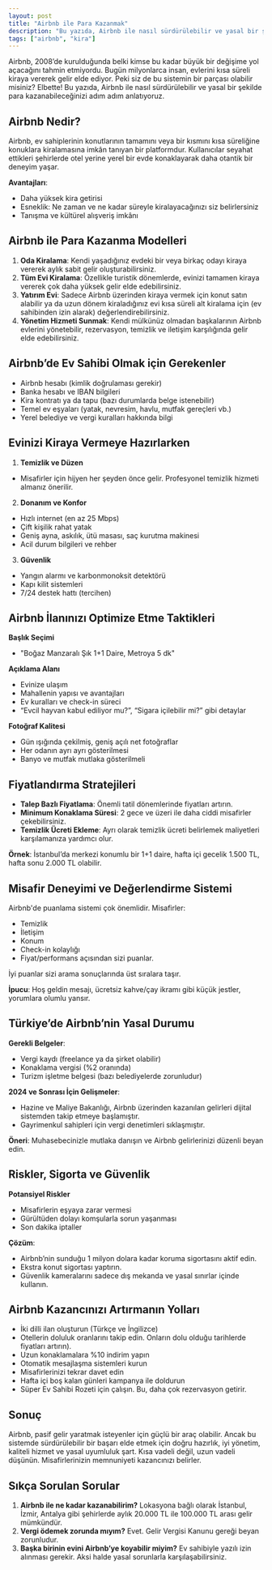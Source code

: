 ```yaml
---
layout: post
title: "Airbnb ile Para Kazanmak"
description: "Bu yazıda, Airbnb ile nasıl sürdürülebilir ve yasal bir şekilde para kazanabileceğinizi adım adım anlatıyoruz."
tags: ["airbnb", "kira"]
---
```


Airbnb, 2008’de kurulduğunda belki kimse bu kadar büyük bir değişime yol açacağını tahmin etmiyordu. Bugün milyonlarca insan, evlerini kısa süreli kiraya vererek gelir elde ediyor. Peki siz de bu sistemin bir parçası olabilir misiniz? Elbette! Bu yazıda, Airbnb ile nasıl sürdürülebilir ve yasal bir şekilde para kazanabileceğinizi adım adım anlatıyoruz.

## Airbnb Nedir?

Airbnb, ev sahiplerinin konutlarının tamamını veya bir kısmını kısa süreliğine konuklara kiralamasına imkân tanıyan bir platformdur. Kullanıcılar seyahat ettikleri şehirlerde otel yerine yerel bir evde konaklayarak daha otantik bir deneyim yaşar.

**Avantajları**:

- Daha yüksek kira getirisi
- Esneklik: Ne zaman ve ne kadar süreyle kiralayacağınızı siz belirlersiniz
- Tanışma ve kültürel alışveriş imkânı

## Airbnb ile Para Kazanma Modelleri

1. **Oda Kiralama**: Kendi yaşadığınız evdeki bir veya birkaç odayı kiraya vererek aylık sabit gelir oluşturabilirsiniz.
2. **Tüm Evi Kiralama**: Özellikle turistik dönemlerde, evinizi tamamen kiraya vererek çok daha yüksek gelir elde edebilirsiniz.
3. **Yatırım Evi**: Sadece Airbnb üzerinden kiraya vermek için konut satın alabilir ya da uzun dönem kiraladığınız evi kısa süreli alt kiralama için (ev sahibinden izin alarak) değerlendirebilirsiniz.
4. **Yönetim Hizmeti Sunmak**: Kendi mülkünüz olmadan başkalarının Airbnb evlerini yönetebilir, rezervasyon, temizlik ve iletişim karşılığında gelir elde edebilirsiniz.

## Airbnb’de Ev Sahibi Olmak için Gerekenler

- Airbnb hesabı (kimlik doğrulaması gerekir)
- Banka hesabı ve IBAN bilgileri
- Kira kontratı ya da tapu (bazı durumlarda belge istenebilir)
- Temel ev eşyaları (yatak, nevresim, havlu, mutfak gereçleri vb.)
- Yerel belediye ve vergi kuralları hakkında bilgi

## Evinizi Kiraya Vermeye Hazırlarken

1. **Temizlik ve Düzen**
  - Misafirler için hijyen her şeyden önce gelir. Profesyonel temizlik hizmeti almanız önerilir.
2. **Donanım ve Konfor**
  - Hızlı internet (en az 25 Mbps)
  - Çift kişilik rahat yatak
  - Geniş ayna, askılık, ütü masası, saç kurutma makinesi
  - Acil durum bilgileri ve rehber
3. **Güvenlik**
  - Yangın alarmı ve karbonmonoksit detektörü
  - Kapı kilit sistemleri
  - 7/24 destek hattı (tercihen)

## Airbnb İlanınızı Optimize Etme Taktikleri

**Başlık Seçimi**

- "Boğaz Manzaralı Şık 1+1 Daire, Metroya 5 dk"

**Açıklama Alanı**

- Evinize ulaşım
- Mahallenin yapısı ve avantajları
- Ev kuralları ve check-in süreci
- “Evcil hayvan kabul ediliyor mu?”, “Sigara içilebilir mi?” gibi detaylar

**Fotoğraf Kalitesi**

- Gün ışığında çekilmiş, geniş açılı net fotoğraflar
- Her odanın ayrı ayrı gösterilmesi
- Banyo ve mutfak mutlaka gösterilmeli

## Fiyatlandırma Stratejileri

- **Talep Bazlı Fiyatlama**: Önemli tatil dönemlerinde fiyatları artırın.
- **Minimum Konaklama Süresi**: 2 gece ve üzeri ile daha ciddi misafirler çekebilirsiniz.
- **Temizlik Ücreti Ekleme**: Ayrı olarak temizlik ücreti belirlemek maliyetleri karşılamanıza yardımcı olur.

**Örnek**: İstanbul’da merkezi konumlu bir 1+1 daire, hafta içi gecelik 1.500 TL, hafta sonu 2.000 TL olabilir.

## Misafir Deneyimi ve Değerlendirme Sistemi

Airbnb'de puanlama sistemi çok önemlidir. Misafirler:

- Temizlik
- İletişim
- Konum
- Check-in kolaylığı
- Fiyat/performans açısından sizi puanlar.

İyi puanlar sizi arama sonuçlarında üst sıralara taşır.

**İpucu**: Hoş geldin mesajı, ücretsiz kahve/çay ikramı gibi küçük jestler, yorumlara olumlu yansır.

## Türkiye’de Airbnb’nin Yasal Durumu

**Gerekli Belgeler**:

- Vergi kaydı (freelance ya da şirket olabilir)
- Konaklama vergisi (%2 oranında)
- Turizm işletme belgesi (bazı belediyelerde zorunludur)

**2024 ve Sonrası İçin Gelişmeler**:

- Hazine ve Maliye Bakanlığı, Airbnb üzerinden kazanılan gelirleri dijital sistemden takip etmeye başlamıştır.
- Gayrimenkul sahipleri için vergi denetimleri sıklaşmıştır.

**Öneri**: Muhasebecinizle mutlaka danışın ve Airbnb gelirlerinizi düzenli beyan edin.

## Riskler, Sigorta ve Güvenlik

**Potansiyel Riskler**

- Misafirlerin eşyaya zarar vermesi
- Gürültüden dolayı komşularla sorun yaşanması
- Son dakika iptaller

**Çözüm**:

- Airbnb’nin sunduğu 1 milyon dolara kadar koruma sigortasını aktif edin.
- Ekstra konut sigortası yaptırın.
- Güvenlik kameralarını sadece dış mekanda ve yasal sınırlar içinde kullanın.

## Airbnb Kazancınızı Artırmanın Yolları

- İki dilli ilan oluşturun (Türkçe ve İngilizce)
- Otellerin doluluk oranlarını takip edin. Onların dolu olduğu tarihlerde fiyatları artırın).
- Uzun konaklamalara %10 indirim yapın
- Otomatik mesajlaşma sistemleri kurun
- Misafirlerinizi tekrar davet edin
- Hafta içi boş kalan günleri kampanya ile doldurun
- Süper Ev Sahibi Rozeti için çalışın. Bu, daha çok rezervasyon getirir.

## Sonuç

Airbnb, pasif gelir yaratmak isteyenler için güçlü bir araç olabilir. Ancak bu sistemde sürdürülebilir bir başarı elde etmek için doğru hazırlık, iyi yönetim, kaliteli hizmet ve yasal uyumluluk şart. Kısa vadeli değil, uzun vadeli düşünün. Misafirlerinizin memnuniyeti kazancınızı belirler.

## Sıkça Sorulan Sorular

1. **Airbnb ile ne kadar kazanabilirim?** Lokasyona bağlı olarak İstanbul, İzmir, Antalya gibi şehirlerde aylık 20.000 TL ile 100.000 TL arası gelir mümkündür.
2. **Vergi ödemek zorunda mıyım?** Evet. Gelir Vergisi Kanunu gereği beyan zorunludur.
3. **Başka birinin evini Airbnb’ye koyabilir miyim?** Ev sahibiyle yazılı izin alınması gerekir. Aksi halde yasal sorunlarla karşılaşabilirsiniz.